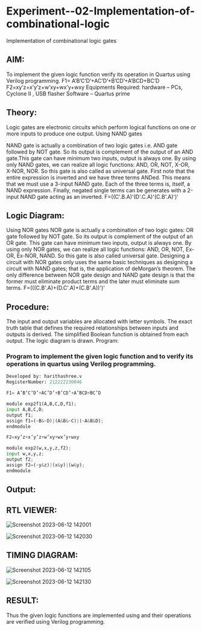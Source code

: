 # Experiment--02-Implementation-of-combinational-logic
Implementation of combinational logic gates
 
## AIM:
To implement the given logic function verify its operation in Quartus using Verilog programming. F1= A’B’C’D’+AC’D’+B’CD’+A’BCD+BC’D F2=xy’z+x’y’z+w’xy+wx’y+wxy Equipments Required: hardware – PCs, Cyclone II , USB flasher Software – Quartus prime

## Theory:
Logic gates are electronic circuits which perform logical functions on one or more inputs to produce one output. Using NAND gates

NAND gate is actually a combination of two logic gates i.e. AND gate followed by NOT gate. So its output is complement of the output of an AND gate.This gate can have minimum two inputs, output is always one. By using only NAND gates, we can realize all logic functions: AND, OR, NOT, X-OR, X-NOR, NOR. So this gate is also called as universal gate. First note that the entire expression is inverted and we have three terms ANDed. This means that we must use a 3-input NAND gate. Each of the three terms is, itself, a NAND expression. Finally, negated single terms can be generates with a 2-input NAND gate acting as an inverted. F=((C'.B.A)'(D'.C.A)'(C.B'.A)')'

## Logic Diagram:
Using NOR gates NOR gate is actually a combination of two logic gates: OR gate followed by NOT gate. So its output is complement of the output of an OR gate. This gate can have minimum two inputs, output is always one. By using only NOR gates, we can realize all logic functions: AND, OR, NOT, Ex-OR, Ex-NOR, NAND. So this gate is also called universal gate. Designing a circuit with NOR gates only uses the same basic techniques as designing a circuit with NAND gates; that is, the application of deMorgan’s theorem. The only difference between NOR gate design and NAND gate design is that the former must eliminate product terms and the later must eliminate sum terms. F=(((C.B'.A)+(D.C'.A)+(C.B'.A))')'

## Procedure:
The input and output variables are allocated with letter symbols. The exact truth table that defines the required relationships between inputs and outputs is derived. The simplified Boolean function is obtained from each output. The logic diagram is drawn. Program:

### Program to implement the given logic function and to verify its operations in quartus using Verilog programming.
```python
Developed by: harithashree.v
RegisterNumber: 212222230046

F1= A’B’C’D’+AC’D’+B’CD’+A’BCD+BC’D

module exp2f1(A,B,C,D,f1);
input A,B,C,D;
output f1;
assign f1=(~B&~D)|(A&B&~C)|(~A&B&D);
endmodule

F2=xy’z+x’y’z+w’xy+wx’y+wxy

module exp2(w,x,y,z,f2);
input w,x,y,z;
output f2;
assign f2=(~y&z)|(x&y)|(w&y);
endmodule
```
## Output:
## RTL VIEWER:
![Screenshot 2023-06-12 142001](https://github.com/haritha-venkat/Experiment--02-Implementation-of-combinational-logic-/assets/121285701/9003cefa-cb8c-43a7-91ec-926f53c1d315)

![Screenshot 2023-06-12 142030](https://github.com/haritha-venkat/Experiment--02-Implementation-of-combinational-logic-/assets/121285701/5ebd6d08-5a6a-434f-ac90-e797154d3b04)


## TIMING DIAGRAM:

![Screenshot 2023-06-12 142105](https://github.com/haritha-venkat/Experiment--02-Implementation-of-combinational-logic-/assets/121285701/3ee3c1b7-7d1c-4c0c-97a9-bf66776fe3c3)

![Screenshot 2023-06-12 142130](https://github.com/haritha-venkat/Experiment--02-Implementation-of-combinational-logic-/assets/121285701/9d874051-9a61-4bba-b35d-fb638b84009c)


## RESULT:
Thus the given logic functions are implemented using and their operations are verified using Verilog programming.

